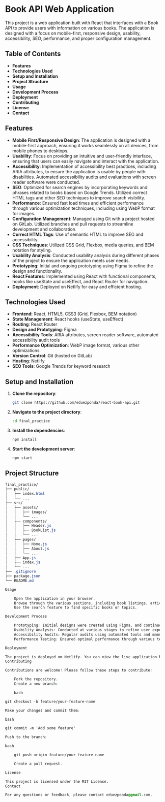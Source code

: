 # Book API Web Application

This project is a web application built with React that interfaces with a Book API to provide users with information on various books. The application is designed with a focus on mobile-first, responsive design, usability, accessibility, SEO, performance, and proper configuration management.

## Table of Contents
- **Features**
- **Technologies Used**
- **Setup and Installation**
- **Project Structure**
- **Usage**
- **Development Process**
- **Deployment**
- **Contributing**
- **License**
- **Contact**

## Features
- **Mobile First/Responsive Design**: The application is designed with a mobile-first approach, ensuring it works seamlessly on all devices, from mobile phones to desktops.
- **Usability**: Focus on providing an intuitive and user-friendly interface, ensuring that users can easily navigate and interact with the application.
- **Accessibility**: Implementation of accessibility best practices, including ARIA attributes, to ensure the application is usable by people with disabilities. Automated accessibility audits and evaluations with screen reader software were conducted.
- **SEO**: Optimized for search engines by incorporating keywords and phrases related to books based on Google Trends. Utilized correct HTML tags and other SEO techniques to improve search visibility.
- **Performance**: Ensured fast load times and efficient performance through various optimization techniques, including using WebP format for images.
- **Configuration Management**: Managed using Git with a project hosted on GitLab. Utilized branches and pull requests to streamline development and collaboration.
- **Correct HTML Tags**: Use of semantic HTML to improve SEO and accessibility.
- **CSS Techniques**: Utilized CSS Grid, Flexbox, media queries, and BEM notation for styling.
- **Usability Analysis**: Conducted usability analysis during different phases of the project to ensure the application meets user needs.
- **Prototyping**: Initial and ongoing prototyping using Figma to refine the design and functionality.
- **React Features**: Implemented using React with functional components, hooks like useState and useEffect, and React Router for navigation.
- **Deployment**: Deployed on Netlify for easy and efficient hosting.

## Technologies Used
- **Frontend**: React, HTML5, CSS3 (Grid, Flexbox, BEM notation)
- **State Management**: React hooks (useState, useEffect)
- **Routing**: React Router
- **Design and Prototyping**: Figma
- **Accessibility Tools**: ARIA attributes, screen reader software, automated accessibility audit tools
- **Performance Optimization**: WebP image format, various other optimizations
- **Version Control**: Git (hosted on GitLab)
- **Hosting**: Netlify
- **SEO Tools**: Google Trends for keyword research

## Setup and Installation
1. **Clone the repository**:
    ```bash
    git clone https://github.com/eduezponda/react-book-api.git
    ```
2. **Navigate to the project directory**:
    ```bash
    cd final_practice
    ```
3. **Install the dependencies**:
    ```bash
    npm install
    ```
4. **Start the development server**:
    ```bash
    npm start
    ```

## Project Structure
```css
final_practice/
├── public/
│   ├── index.html
│   └── ...
├── src/
│   ├── assets/
│   │   ├── images/
│   │   └── ...
│   ├── components/
│   │   ├── Header.js
│   │   ├── BookList.js
│   │   └── ...
│   ├── pages/
│   │   ├── Home.js
│   │   ├── About.js
│   │   └── ...
│   ├── App.js
│   ├── index.js
│   └── ...
├── .gitignore
├── package.json
└── README.md

Usage

    Open the application in your browser.
    Browse through the various sections, including book listings, articles, and more.
    Use the search feature to find specific books or topics.

Development Process

    Prototyping: Initial designs were created using Figma, and continuously updated based on feedback and testing.
    Usability Analysis: Conducted at various stages to refine user experience.
    Accessibility Audits: Regular audits using automated tools and manual testing with screen readers.
    Performance Testing: Ensured optimal performance through various techniques and tools.

Deployment

The project is deployed on Netlify. You can view the live application here.
Contributing

Contributions are welcome! Please follow these steps to contribute:

    Fork the repository.
    Create a new branch:

    bash

git checkout -b feature/your-feature-name

Make your changes and commit them:

bash

git commit -m 'Add some feature'

Push to the branch:

bash

    git push origin feature/your-feature-name

    Create a pull request.

License

This project is licensed under the MIT License.
Contact

For any questions or feedback, please contact eduezponda@gmail.com.

